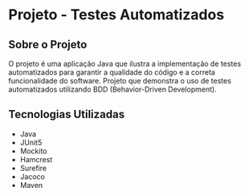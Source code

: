 # Projeto - Testes Automatizados 

## Sobre o Projeto
O projeto é uma aplicação Java que ilustra a implementação de testes automatizados para garantir a qualidade do código e a correta funcionalidade do software.
Projeto que demonstra o uso de testes automatizados utilizando BDD (Behavior-Driven Development).

## Tecnologias Utilizadas

- Java
- JUnit5
- Mockito
- Hamcrest
- Surefire
- Jacoco
- Maven
